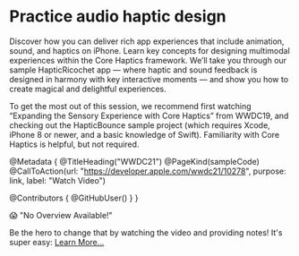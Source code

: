 # Practice audio haptic design

Discover how you can deliver rich app experiences that include animation, sound, and haptics on iPhone. Learn key concepts for designing multimodal experiences within the Core Haptics framework. We’ll take you through our sample HapticRicochet app — where haptic and sound feedback is designed in harmony with key interactive moments — and show you how to create magical and delightful experiences.

To get the most out of this session, we recommend first watching “Expanding the Sensory Experience with Core Haptics” from WWDC19, and checking out the HapticBounce sample project (which requires Xcode, iPhone 8 or newer, and a basic knowledge of Swift). Familiarity with Core Haptics is helpful, but not required.

@Metadata {
   @TitleHeading("WWDC21")
   @PageKind(sampleCode)
   @CallToAction(url: "https://developer.apple.com/wwdc21/10278", purpose: link, label: "Watch Video")

   @Contributors {
      @GitHubUser(<replace this with your GitHub handle>)
   }
}

😱 "No Overview Available!"

Be the hero to change that by watching the video and providing notes! It's super easy:
 [Learn More…](https://wwdcnotes.github.io/WWDCNotes/documentation/wwdcnotes/contributing)
